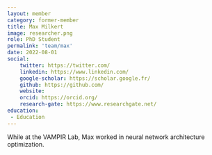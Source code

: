 ```yaml
---
layout: member
category: former-member
title: Max Milkert
image: researcher.png
role: PhD Student
permalink: 'team/max'
date: 2022-08-01
social:
    twitter: https://twitter.com/
    linkedin: https://www.linkedin.com/
    google-scholar: https://scholar.google.fr/
    github: https://github.com/
    website:
    orcid: https://orcid.org/
    research-gate: https://www.researchgate.net/
education:
 - Education
---
```


While at the VAMPIR Lab, Max worked in neural network architecture optimization. 
